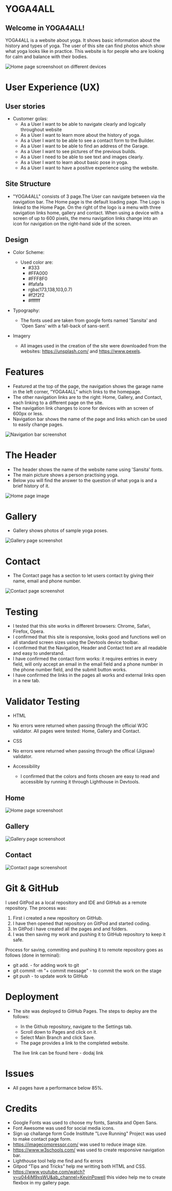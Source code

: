 # YOGA4ALL

## Welcome in YOGA4ALL!

YOGA4ALL is a website about yoga. It shows basic information about the history and types of yoga. The user of this site can find photos which show what yoga looks like in practice. This website is for people who are looking for calm and balance with their bodies.

![Home page screenshoot on different devices](/assets/images/screen%20on%20a%20different%20type%20of%20devices.png)


# User Experience (UX)


## User stories

+ Customer golas:
  * As a User I want to be able to navigate clearly and logically throughout website
  * As a User I want to learn more about the history of yoga.
  * As a User I want to be able to see a contact form to the Builder.
  * As a User I want to be able to find an address of the Garage.
  * As a User I want to see pictures of the previous builds.
  * As a User I need to be able to see text and images clearly.
  * As a User I want to learn about basic pose in yoga.
  * As a User I want to have a positive experience using the website.


## Site Structure

+ "YOGA4ALL" consists of 3 page.The User can navigate between via the navigation bar. The Home page is the default loading page. The Logo is linked to the Home Page. On the right of the logo is a menu with three navigation links home, gallery and contact. When using a device with a screen of up to 600 pixels, the menu navigation links change into an icon for navigation on the right-hand side of the screen. 


## Design

+ Color Scheme:
    
  * Used color are:
    * #333
    * #FFA000
    * #FFF8F0
    * #fafafa
    * rgba(173,138,103,0.7)
    * #f2f2f2
    * #ffffff

+ Typography:

  * The fonts used are taken from google fonts named 'Sansita' and 'Open Sans' with a fall-back of sans-serif.

+ Imagery

  * All images used in the creation of the site were downloaded from the websites: https://unsplash.com/ and https://www.pexels.


# Features

* Featured at the top of the page, the navigation shows the garage name in the left corner, “YOGA4ALL” which links to the homepage.
* The other navigation links are to the right: Home, Gallery, and Contact, each linking to a different page on the site.
* The navigation link changes to icone for devices with an screen of 600px or less.
* Navigation bar shows the name of the page and links which can be used to easily change pages.

![Navigation bar screenshot](/assets/images/Screenshot%20of%20nav%20bar.png)


# The Header

* The header shows the name of the website name using 'Sansita' fonts.
* The main picture shows a person practising yoga.
* Below you will find the answer to the question of what yoga is and a brief history of it.

![Home page image](/assets/images/Screenshot%20of%20header.png)


# Gallery

* Gallery shows photos of sample yoga poses.

![Gallery page screenshot](/assets/images/Screenshot%20of%20gallery.png)


# Contact

* The Contact page has a section to let users contact by giving their name, email and phone number.

![Contact page screenshot](/assets/images/Screenshot%20contact.png)


# Testing

* I tested that this site works in different browsers: Chrome, Safari, Firefox, Opera.
* I confirmed that this site is responsive, looks good and functions well on all standard screen sizes using the Devtools device toolbar.
* I confirmed that the Navigation, Header and Contact text are all readable and easy to understand.
* I have confirmed the contact form works: it requires entries in every field, will only accept an email in the email field and a phone number in the phone number field, and the submit button works.
* I have confirmed the links in the pages all works and external links open in a new tab.


 # Validator Testing

 + HTML
    
* No errors were returned when passing through the official W3C validator. All pages were tested: Home, Gallery and Contact.

 + CSS

* No errors were returned when passing through the offical (Jigsaw) validator.

 + Accessibility

    * I confirmed that the colors and fonts chosen are easy to read and accessible by running it through Lighthouse in Devtools.

 ## Home

![Home page screenshoot](/assets/images/Screenshot%20home%20page.png)

 ## Gallery
 
 ![Gallery page screenshoot](/assets/images/Screenshot%20gallery%20page.png)

 ## Contact

 ![Contact page screenshoot](/assets/images/Screenshot%20contact%20page.png)


 # Git & GitHub

 I used GitPod as a local repository and IDE and GitHub as a remote repository. The process was:

1. First i created a new repository on GitHub.
2. I have then opened that repository on GitPod and started coding.
3. In GitPod i have created all the pages and and folders.
4. I was then saving my work and pushing it to GitHub repository to keep it safe.

 Process for saving, commiting and pushing it to remote repository goes as follows (done in terminal):

* git add. - for adding work to git
* git commit -m "+ commit message" - to commit the work on the stage
* git push - to update work to GitHub

# Deployment

+ The site was deployed to GitHub Pages. The steps to deploy are the follows:
    * In the Github repository, navigate to the Settings tab.
    * Scroll down to Pages and click on it.
    * Select Main Branch and click Save.
    * The page provides a link to the completed website.

    The live link can be found here - dodaj link


# Issues

+ All pages have a performance below 85%.


# Credits

+ Google Fonts was used to choose my fonts, Sansita and Open Sans.
+ Font Awesome was used for social media icons.
+ Sign up challange form Code Insititute "Love Running" Project was used to make contact page form.
+ https://imagecompressor.com/ was used to reduce image size.
+ https://www.w3schools.com/ was used to create responsive navigation bar.
+ Lighthouse tool help me find and fix errors
+ Gitpod “Tips and Tricks” help me writting both HTML and CSS.
+ https://www.youtube.com/watch?v=u044iM9xsWU&ab_channel=KevinPowell this video help me to create flexbox in my gallery page.
